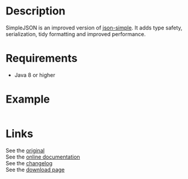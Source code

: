 # Description

SimpleJSON is an improved version of [json-simple](https://github.com/fangyidong/json-simple).
It adds type safety, serialization, tidy formatting and improved performance.

# Requirements

- Java 8 or higher

# Example

```java
```

# Links
See the [original](https://github.com/fangyidong/json-simple)    
See the [online documentation](https://ralleytn.github.io/SimpleJSON/)    
See the [changelog](https://github.com/RalleYTN/SimpleJSON/blob/master/CHANGELOG.md)    
See the [download page](https://github.com/RalleYTN/SimpleJSON/releases)    